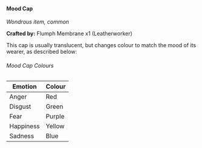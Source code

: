 #### Mood Cap
_Wondrous item, common_

**Crafted by:** Flumph Membrane x1 (Leatherworker)

This cap is usually translucent, but changes colour to match the mood of its wearer, as described below:

###### Mood Cap Colours

| Emotion | Colour |
| --------- | ------ |
| Anger | Red|
| Disgust | Green|
| Fear| Purple |
| Happiness | Yellow |
| Sadness | Blue |